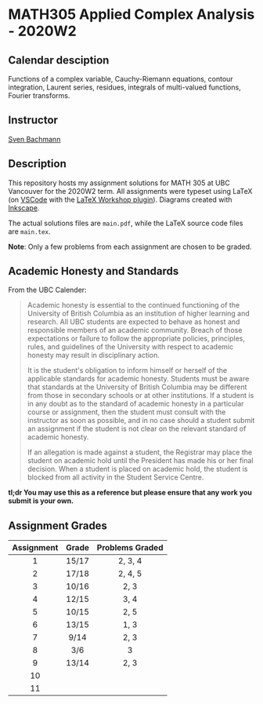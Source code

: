# MATH305 Applied Complex Analysis - 2020W2

## Calendar desciption
Functions of a complex variable, Cauchy-Riemann equations, contour integration, Laurent series, residues, integrals of multi-valued functions, Fourier transforms.

## Instructor
[Sven Bachmann](https://personal.math.ubc.ca/~sbach/)

## Description
This repository hosts my assignment solutions for MATH 305 at UBC Vancouver for the 2020W2 term. All assignments were typeset using LaTeX 
(on [VSCode](https://code.visualstudio.com/) with the [LaTeX Workshop plugin](https://github.com/James-Yu/LaTeX-Workshop)).
Diagrams created with [Inkscape](https://inkscape.org/). 

The actual solutions files are `main.pdf`, while the LaTeX source code files are `main.tex`.

**Note**: Only a few problems from each assignment are chosen to be graded. 

## Academic Honesty and Standards
From the UBC Calender:
> Academic honesty is essential to the continued functioning of the University of British Columbia as an institution of higher learning and research. All UBC students are expected to behave as honest and responsible members of an academic community. Breach of those expectations or failure to follow the appropriate policies, principles, rules, and guidelines of the University with respect to academic honesty may result in disciplinary action.
>
> It is the student's obligation to inform himself or herself of the applicable standards for academic honesty. Students must be aware that standards at the University of British Columbia may be different from those in secondary schools or at other institutions. If a student is in any doubt as to the standard of academic honesty in a particular course or assignment, then the student must consult with the instructor as soon as possible, and in no case should a student submit an assignment if the student is not clear on the relevant standard of academic honesty.
>
> If an allegation is made against a student, the Registrar may place the student on academic hold until the President has made his or her final decision. When a student is placed on academic hold, the student is blocked from all activity in the Student Service Centre.

**tl;dr You may use this as a reference but please ensure that any work you submit is your own.**

## Assignment Grades

| Assignment  | Grade | Problems Graded |
| :---------: | :---: | :--------------: |
| 1     |    15/17    | 2, 3, 4 |
| 2     |    17/18    | 2, 4, 5 |
| 3     |    10/16    | 2, 3    |
| 4     |    12/15    | 3, 4    |
| 5     |    10/15    | 2, 5    |
| 6     |    13/15    | 1, 3    |
| 7     |    9/14     | 2, 3    |
| 8     |    3/6      | 3       |
| 9     |    13/14    | 2, 3    |
| 10    |        |       |   
| 11    |        |       |
